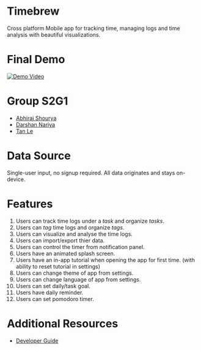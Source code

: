 # Timebrew

Cross platform Mobile app for tracking time, managing logs and time analysis with beautiful visualizations.

# Final Demo
[![Demo Video](https://img.youtube.com/vi/7KwNbz0woRg/0.jpg)](https://youtu.be/7KwNbz0woRg)

# Group S2G1

-   [Abhiraj Shourya](https://github.com/abhirajshourya)
-   [Darshan Nariya](https://github.com/DannyGlade/)
-   [Tan Le](https://github.com/tanle-dev)

# Data Source

Single-user input, no signup required. All data originates and stays on-device.

# Features

1. Users can track time logs under a _task_ and organize _tasks_.
2. Users can _tag_ time logs and organize _tags_.
3. Users can visualize and analyse the time logs.
4. Users can import/export thier data.
5. Users can control the timer from notification panel.
6. Users have an animated splash screen.
7. Users have an in-app tutorial when opening the app for first time. (with ability to reset tutorial in settings)
8. Users can change theme of app from settings.
9. Users can change language of app from settings.
10. Users can set daily/task goal.
11. Users have daily reminder.
12. Users can set pomodoro timer.

# Additional Resources

-   [Developer Guide](./DEVELOPER_GUIDE.md)
